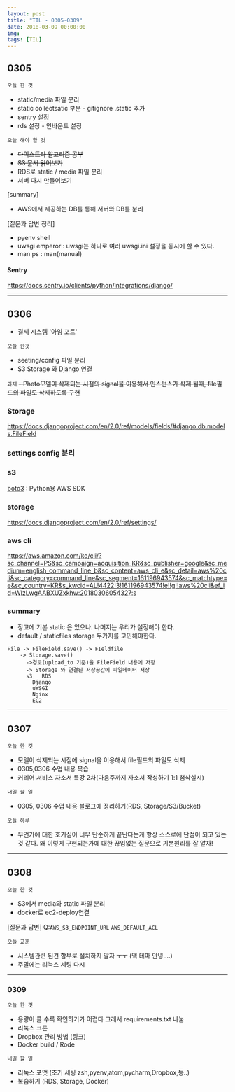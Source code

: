 ```yaml
---
layout: post
title: "TIL - 0305~0309"
date: 2018-03-09 00:00:00
img:
tags: [TIL]
---
```


## 0305
`오늘 한 것`<br>
- static/media 파일 분리
- static collectsatic 부분 - gitignore .static 추가
- sentry 설정
- rds 설정 - 인바운드 설정


`오늘 해야 할 것` <br>
- <s>다익스트라 알고리즘 공부</s>
- <s>S3 문서 읽어보기</s>
- RDS로 static / media 파일 분리  
- 서버 다시 만들어보기

[summary]
- AWS에서 제공하는 DB를 통해 서버와 DB를 분리

[질문과 답변 정리]
- pyenv shell
- uwsgi emperor : uwsgi는 하나로 여러 uwsgi.ini 설정을 동시에 할 수 있다.
- man ps : man(manual)
#### Sentry
https://docs.sentry.io/clients/python/integrations/django/

---

## 0306
- 결제 시스템 '아임 포트'

`오늘 한것`
- seeting/config 파일 분리
- S3 Storage 와 Django 연결

`과제`
<s>- Photo모델이 삭제되는 시점의  signal을 이용해서 인스턴스가 삭제 될때, file필드의 파일도 삭제하도록 구현</s>

### Storage
https://docs.djangoproject.com/en/2.0/ref/models/fields/#django.db.models.FileField

### settings config 분리

### s3
[boto3](https://boto3.readthedocs.io/en/latest/) :  Python용 AWS SDK

### storage
https://docs.djangoproject.com/en/2.0/ref/settings/

### aws cli
https://aws.amazon.com/ko/cli/?sc_channel=PS&sc_campaign=acquisition_KR&sc_publisher=google&sc_medium=english_command_line_b&sc_content=aws_cli_e&sc_detail=aws%20cli&sc_category=command_line&sc_segment=161196943574&sc_matchtype=e&sc_country=KR&s_kwcid=AL!4422!3!161196943574!e!!g!!aws%20cli&ef_id=WlzLwgAABXUZxkhw:20180306054327:s

### summary
- 장고에 기본 static 은 있으나. 나머지는 우리가 설정해야 한다.
- default / staticfiles storage 두가지를 고민해야한다.

```console
File -> FileField.save() -> FIeldfile
    -> Storage.save()
      ->경로(upload_to 기준)을 FileField 내용에 저장
      -> Storage 와 연결된 저장공간에 파일데이터 저장
      s3   RDS
        Django
        uWSGI
        Nginx
        EC2
```

---

## 0307
`오늘 한 것`
- 모델이 삭제되는 시점에 signal을 이용해서 file필드의 파일도 삭제
- 0305,0306 수업 내용 복습
- 커리어 서비스 자소서 특강 2차(다음주까지 자소서 작성하기 1:1 첨삭실시)

`내일 할 일`
- 0305, 0306 수업 내용 블로그에 정리하기(RDS, Storage/S3/Bucket)

`오늘 하루`
- 무언가에 대한 호기심이 너무 단순하게 끝난다는게 항상 스스로에 단점이 되고 있는 것 같다. 왜 이렇게 구현되는가에 대한 끊임없는 질문으로 기본원리를 잘 알자!

---

## 0308
`오늘 한 것`
- S3에서 media와 static 파일 분리
- docker로 ec2-deploy연결

[질문과 답변]
Q:`AWS_S3_ENDPOINT_URL` `AWS_DEFAULT_ACL`  

`오늘 교훈`
- 시스템관련 된건 함부로 설치하지 말자 ㅜㅜ (맥 테마 안녕....)
- 주말에는 리눅스 세팅 다시

---

### 0309
`오늘 한 것`
- 용량이 클 수록 확인하기가 어렵다 그래서 requirements.txt 나눔
- 리눅스 크론
- Dropbox 관리 방법 (링크)
- Docker build / Rode

`내일 할 일`
- 리눅스 포맷 (초기 세팅 zsh,pyenv,atom,pycharm,Dropbox,등..)
- 복습하기 (RDS, Storage, Docker)
